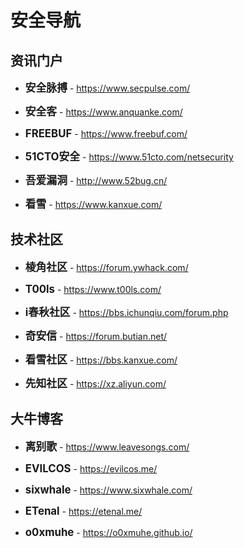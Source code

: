 # 安全导航 #

## 资讯门户 ##

* <big>**安全脉搏**</big> - https://www.secpulse.com/

* <big>**安全客**</big> - https://www.anquanke.com/

* <big>**FREEBUF**</big> - https://www.freebuf.com/

* <big>**51CTO安全**</big> - https://www.51cto.com/netsecurity

* <big>**吾爱漏洞**</big> - http://www.52bug.cn/

* <big>**看雪**</big> - https://www.kanxue.com/

## 技术社区 ##

* <big>**棱角社区**</big> - https://forum.ywhack.com/

* <big>**T00ls**</big> - https://www.t00ls.com/

* <big>**i春秋社区**</big> - https://bbs.ichunqiu.com/forum.php

* <big>**奇安信**</big> - https://forum.butian.net/

* <big>**看雪社区**</big> - https://bbs.kanxue.com/

* <big>**先知社区**</big> - https://xz.aliyun.com/

## 大牛博客 ##

* <big>**离别歌**</big> - https://www.leavesongs.com/

* <big>**EVILCOS**</big> - https://evilcos.me/

* <big>**sixwhale**</big> - https://www.sixwhale.com/

* <big>**ETenal**</big> - https://etenal.me/

* <big>**o0xmuhe**</big> - https://o0xmuhe.github.io/